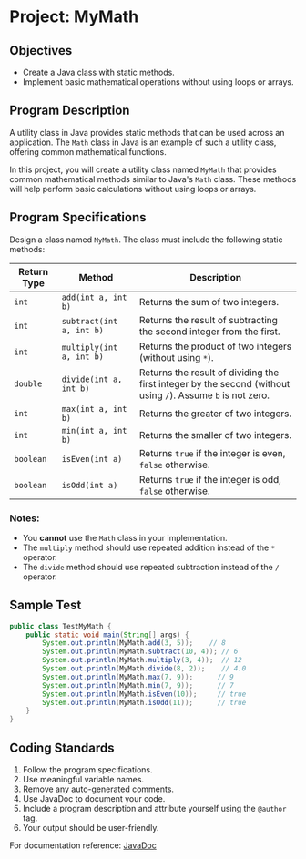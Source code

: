 # Project: MyMath

## Objectives

- Create a Java class with static methods.
- Implement basic mathematical operations without using loops or arrays.

## Program Description

A utility class in Java provides static methods that can be used across an application. The `Math` class in Java is an example of such a utility class, offering common mathematical functions.

In this project, you will create a utility class named `MyMath` that provides common mathematical methods similar to Java's `Math` class. These methods will help perform basic calculations without using loops or arrays.

## Program Specifications

Design a class named `MyMath`. The class must include the following static methods:

| Return Type | Method | Description |
|------------|--------|-------------|
| `int` | `add(int a, int b)` | Returns the sum of two integers. |
| `int` | `subtract(int a, int b)` | Returns the result of subtracting the second integer from the first. |
| `int` | `multiply(int a, int b)` | Returns the product of two integers (without using `*`). |
| `double` | `divide(int a, int b)` | Returns the result of dividing the first integer by the second (without using `/`). Assume `b` is not zero. |
| `int` | `max(int a, int b)` | Returns the greater of two integers. |
| `int` | `min(int a, int b)` | Returns the smaller of two integers. |
| `boolean` | `isEven(int a)` | Returns `true` if the integer is even, `false` otherwise. |
| `boolean` | `isOdd(int a)` | Returns `true` if the integer is odd, `false` otherwise. |

### Notes:
- You **cannot** use the `Math` class in your implementation.
- The `multiply` method should use repeated addition instead of the `*` operator.
- The `divide` method should use repeated subtraction instead of the `/` operator.

## Sample Test

```java
public class TestMyMath {
    public static void main(String[] args) {
        System.out.println(MyMath.add(3, 5));    // 8
        System.out.println(MyMath.subtract(10, 4)); // 6
        System.out.println(MyMath.multiply(3, 4));  // 12
        System.out.println(MyMath.divide(8, 2));    // 4.0
        System.out.println(MyMath.max(7, 9));      // 9
        System.out.println(MyMath.min(7, 9));      // 7
        System.out.println(MyMath.isEven(10));     // true
        System.out.println(MyMath.isOdd(11));      // true
    }
}
```

## Coding Standards

1. Follow the program specifications.
2. Use meaningful variable names.
3. Remove any auto-generated comments.
4. Use JavaDoc to document your code.
5. Include a program description and attribute yourself using the `@author` tag.
6. Your output should be user-friendly.

For documentation reference: [JavaDoc](https://en.wikipedia.org/wiki/Javadoc)

